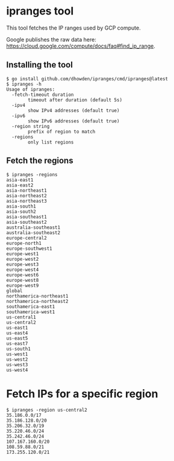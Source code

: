 # ipranges tool

This tool fetches the IP ranges used by GCP compute.

Google publishes the raw data here: https://cloud.google.com/compute/docs/faq#find_ip_range.

## Installing the tool

```console
$ go install github.com/dhowden/ipranges/cmd/ipranges@latest
$ ipranges -h
Usage of ipranges:
  -fetch-timeout duration
        timeout after duration (default 5s)
  -ipv4
        show IPv4 addresses (default true)
  -ipv6
        show IPv6 addresses (default true)
  -region string
        prefix of region to match
  -regions
        only list regions
```

## Fetch the regions

```console
$ ipranges -regions
asia-east1
asia-east2
asia-northeast1
asia-northeast2
asia-northeast3
asia-south1
asia-south2
asia-southeast1
asia-southeast2
australia-southeast1
australia-southeast2
europe-central2
europe-north1
europe-southwest1
europe-west1
europe-west2
europe-west3
europe-west4
europe-west6
europe-west8
europe-west9
global
northamerica-northeast1
northamerica-northeast2
southamerica-east1
southamerica-west1
us-central1
us-central2
us-east1
us-east4
us-east5
us-east7
us-south1
us-west1
us-west2
us-west3
us-west4
```

# Fetch IPs for a specific region

```console
$ ipranges -region us-central2
35.186.0.0/17
35.186.128.0/20
35.206.32.0/19
35.220.46.0/24
35.242.46.0/24
107.167.160.0/20
108.59.88.0/21
173.255.120.0/21
```